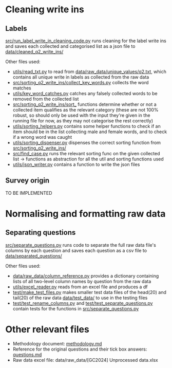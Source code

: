 # Cleaning write ins

## Labels

[src/run_label_write_in_cleaning_code.py](src/run_label_write_in_cleaning_code.py) runs cleaning for the label write ins and saves each collected and categorised list as a json file to [data/cleaned_q2_write_ins/](data/cleaned_q2_write_ins/)

Other files used:
- [utils/read_txt.py](utils/read_txt.py) to read from [data/raw_data/unique_values/q2.txt](data/raw_data/unique_values/q2.txt), which contains all unique write in labels as collected from the raw data
- [src/sorting_q2_write_ins/collect_key_words.py](src/sorting_q2_write_ins/collect_key_words.py) collects the word matches
- [utils/key_word_catches.py](utils/key_word_catches.py) catches any falsely collected words to be removed from the collected list
- [src/sorting_q2_write_ins/sort_](src/sorting_q2_write_ins/) functions determine whether or not a collected item qualifies as the relevant category (these are not 100% robust, so should only be used with the input they're given in the running file for now, as they may not categorise the rest correctly)
- [utils/sorting_helpers.py](utils/sorting_helpers.py) contains some helper functions to check if an item should be in the list collecting male and female words, and to check if a wrong word was caught
- [utils/sorting_dispenser.py](utils/sorting_dispenser.py) dispenses the correct sorting function from [src/sorting_q2_write_ins/](src/sorting_q2_write_ins/)
- [src/find_case.py](src/find_case.py) runs the relevant sorting func on the given collected list -> functions as abstraction for all the util and sorting functions used
- [utils/json_writer.py](utils/json_writer.py) contains a function to write the json files

## Survey origin

TO BE IMPLEMENTED

# Normalising and formatting raw data

## Separating questions

[src/separate_questions.py](src/separate_questions.py) runs code to separate the full raw data file's columns by each question and saves each question as a csv file to [data/separated_questions/](data/separated_questions/)

Other files used:
- [data/raw_data/column_reference.py](data/raw_data/column_reference.py) provides a dictionary containing lists of all two-level column names by question from the raw data
- [utils/excel_reader.py](utils/excel_reader.py) reads from an excel file and produces a df
- [test/make_test_files.py](test/make_test_files.py) makes smaller test data files of the head(20) and tail(20) of the raw data [data/test_data/](data/test_data/) to use in the testing files
- [test/test_rename_columns.py](test/test_rename_columns.py) and [test/test_separate_questions.py](test/test_separate_questions.py) contain tests for the functions in [src/separate_questions.py](src/separate_questions.py)

# Other relevant files

- Methodology document: [methodology.md](methodology.md)
- Reference for the original questions and their tick box answers: [questions.md](questions.md)
- Raw data excel file: data/raw_data/[GC2024] Unprocessed data.xlsx <!-- won't let me link it -->